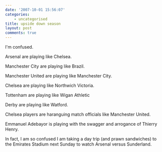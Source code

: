 ```yaml
---
date: '2007-10-01 15:56:07'
categories:
    - uncategorised
title: upside down season
layout: post
comments: true
---
```

I'm confused.

Arsenal are playing like Chelsea.

Manchester City are playing like Brazil.

Manchester United are playing like Manchester City.

Chelsea are playing like Northwich Victoria.

Tottenham are playing like Wigan Athletic

Derby are playing like Watford.

Chelsea players are haranguing match officials like Manchester United.

Emmanuel Adebayor is playing with the swagger and arrogance of Thierry
Henry.

In fact, I am so confused I am taking a day trip (and prawn sandwiches)
to the Emirates Stadium next Sunday to watch Arsenal versus Sunderland.
